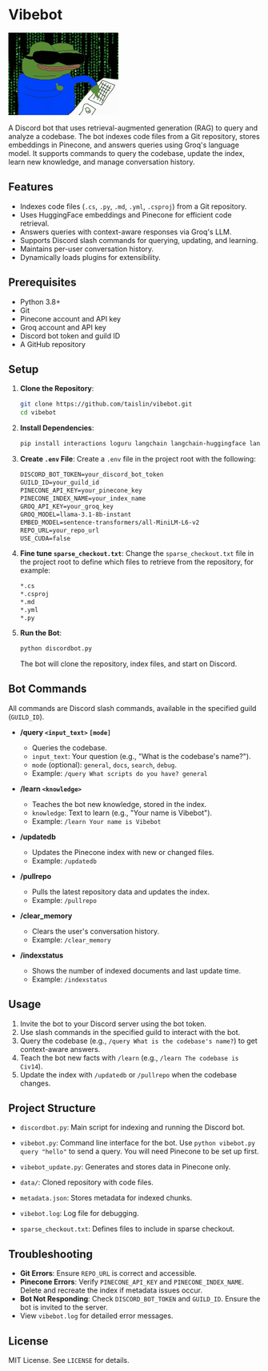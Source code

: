 # Vibebot

![vibebot](vibebot.gif)

A Discord bot that uses retrieval-augmented generation (RAG) to query and analyze a codebase. The bot indexes code files from a Git repository, stores embeddings in Pinecone, and answers queries using Groq's language model. It supports commands to query the codebase, update the index, learn new knowledge, and manage conversation history.

## Features

-   Indexes code files (`.cs`, `.py`, `.md`, `.yml`, `.csproj`) from a Git repository.
-   Uses HuggingFace embeddings and Pinecone for efficient code retrieval.
-   Answers queries with context-aware responses via Groq's LLM.
-   Supports Discord slash commands for querying, updating, and learning.
-   Maintains per-user conversation history.
-   Dynamically loads plugins for extensibility.

## Prerequisites

-   Python 3.8+
-   Git
-   Pinecone account and API key
-   Groq account and API key
-   Discord bot token and guild ID
-   A GitHub repository

## Setup

1. **Clone the Repository**:

    ```bash
    git clone https://github.com/taislin/vibebot.git
    cd vibebot
    ```

2. **Install Dependencies**:

    ```bash
    pip install interactions loguru langchain langchain-huggingface langchain-groq langchain-pinecone pinecone-client groq gitpython tree-sitter tree-sitter-c-sharp
    ```

3. **Create `.env` File**:
   Create a `.env` file in the project root with the following:

    ```
    DISCORD_BOT_TOKEN=your_discord_bot_token
    GUILD_ID=your_guild_id
    PINECONE_API_KEY=your_pinecone_key
    PINECONE_INDEX_NAME=your_index_name
    GROQ_API_KEY=your_groq_key
    GROQ_MODEL=llama-3.1-8b-instant
    EMBED_MODEL=sentence-transformers/all-MiniLM-L6-v2
    REPO_URL=your_repo_url
    USE_CUDA=false
    ```

4. **Fine tune `sparse_checkout.txt`**:
   Change the `sparse_checkout.txt` file in the project root to define which files to retrieve from the repository, for example:

    ```
    *.cs
    *.csproj
    *.md
    *.yml
    *.py
    ```

5. **Run the Bot**:
    ```bash
    python discordbot.py
    ```
    The bot will clone the repository, index files, and start on Discord.

## Bot Commands

All commands are Discord slash commands, available in the specified guild (`GUILD_ID`).

-   **/query `<input_text>` `[mode]`**

    -   Queries the codebase.
    -   `input_text`: Your question (e.g., "What is the codebase's name?").
    -   `mode` (optional): `general`, `docs`, `search`, `debug`.
    -   Example: `/query What scripts do you have? general`

-   **/learn `<knowledge>`**

    -   Teaches the bot new knowledge, stored in the index.
    -   `knowledge`: Text to learn (e.g., "Your name is Vibebot").
    -   Example: `/learn Your name is Vibebot`

-   **/updatedb**

    -   Updates the Pinecone index with new or changed files.
    -   Example: `/updatedb`

-   **/pullrepo**

    -   Pulls the latest repository data and updates the index.
    -   Example: `/pullrepo`

-   **/clear_memory**

    -   Clears the user's conversation history.
    -   Example: `/clear_memory`

-   **/indexstatus**
    -   Shows the number of indexed documents and last update time.
    -   Example: `/indexstatus`

## Usage

1. Invite the bot to your Discord server using the bot token.
2. Use slash commands in the specified guild to interact with the bot.
3. Query the codebase (e.g., `/query What is the codebase's name?`) to get context-aware answers.
4. Teach the bot new facts with `/learn` (e.g., `/learn The codebase is Civ14`).
5. Update the index with `/updatedb` or `/pullrepo` when the codebase changes.

## Project Structure

-   `discordbot.py`: Main script for indexing and running the Discord bot.
-   `vibebot.py`: Command line interface for the bot. Use `python vibebot.py query "hello"` to send a query. You will need Pinecone to be set up first.
-   `vibebot_update.py`: Generates and stores data in Pinecone only.

-   `data/`: Cloned repository with code files.
-   `metadata.json`: Stores metadata for indexed chunks.
-   `vibebot.log`: Log file for debugging.
-   `sparse_checkout.txt`: Defines files to include in sparse checkout.

## Troubleshooting

-   **Git Errors**: Ensure `REPO_URL` is correct and accessible.
-   **Pinecone Errors**: Verify `PINECONE_API_KEY` and `PINECONE_INDEX_NAME`. Delete and recreate the index if metadata issues occur.
-   **Bot Not Responding**: Check `DISCORD_BOT_TOKEN` and `GUILD_ID`. Ensure the bot is invited to the server.
-   View `vibebot.log` for detailed error messages.

## License

MIT License. See `LICENSE` for details.
